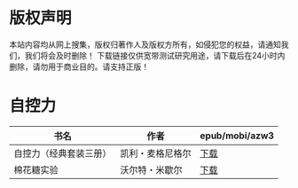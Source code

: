 # 版权声明

本站内容均从网上搜集，版权归著作人及版权方所有，如侵犯您的权益，请通知我们，我们将会及时删除！ 下载链接仅供宽带测试研究用途，请下载后在24小时内删除，请勿用于商业目的。请支持正版！

# 自控力

| 书名 | 作者 | epub/mobi/azw3 |
| --- | --- | --- |
| 自控力（经典套装三册） | 凯利・麦格尼格尔 | [下载](https://url89.ctfile.com/f/31084289-1356984688-52a72a?p=8866) |
| 棉花糖实验 | 沃尔特・米歇尔 | [下载](https://url89.ctfile.com/f/31084289-1357009000-8191ee?p=8866) |
